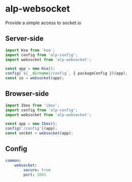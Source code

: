 # alp-websocket

Provide a simple access to socket.io

## Server-side

```js
import Koa from 'koa';
import config from 'alp-config';
import websocket from 'alp-websocket';

const app = new Koa();
config(`${__dirname}/config`, { packageConfig })(app);
const io = websocket(app);
```


## Browser-side

```js
import Ibex from 'ibex';
import config from 'alp-config';
import websocket from 'alp-websocket';

const app = new Ibex();
config('/config')(app);
const socket = websocket(app);
```

## Config

```yaml
common:
    websocket:
        secure: true
        port: 3001
```
